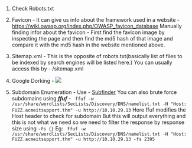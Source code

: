 
1. Check Robots.txt 
2. Favicon - It can give us info about the framework used in a website - https://wiki.owasp.org/index.php/OWASP_favicon_database
Manually finding infor about the favicon - 
First find the favicon image by inspecting the page and then find the md5 hash of that image and compare it with the md5 hash in the website mentioned above.

3. Sitemap.xml - This is the opposite of robots.txt(basically list of files to be indexed by search engines will be listed here.)
You can usually access this by - /sitemap.xml

4. Google Dorking - 
![](https://i.imgur.com/l8MQrXN.png)

5. Subdomain Enumeration - Use - [Subfinder](https://github.com/projectdiscovery/subfinder)
You can also brute force subdomains using ***ffuf*** - 
` ffuf -w /usr/share/wordlists/SecLists/Discovery/DNS/namelist.txt -H "Host: FUZZ.acmeitsupport.thm" -u http://10.10.29.13`
Here ffuf modifies the Host header to check for subdomain
But this will output everything and this is not what we need so we need to filter the response by response size using `-fs {}`
Eg: ` ffuf -w /usr/share/wordlists/SecLists/Discovery/DNS/namelist.txt -H "Host: FUZZ.acmeitsupport.thm" -u http://10.10.29.13 -fs 2395`